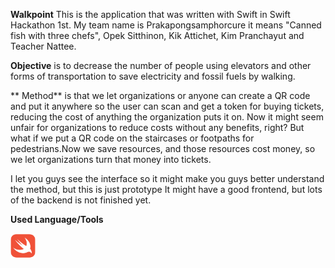 **Walkpoint** This is the application that was written with Swift in Swift Hackathon 1st. My team name is Prakapongsamphorcure it means "Canned fish with three chefs", Opek Sitthinon, Kik Attichet, Kim Pranchayut and Teacher Nattee.

**Objective** is to decrease the number of people using elevators and other forms of transportation to save electricity and fossil fuels by walking.

** Method** is that we let organizations or anyone can create a QR code and put it anywhere so the user can scan and get a token for buying tickets, reducing the cost of anything the organization puts it on. Now it might seem unfair for organizations to reduce costs without any benefits, right? But what if we put a QR code on the staircases or footpaths for pedestrians.Now we save resources, and those resources cost money, so we let organizations turn that money into tickets. 

I let you guys see the interface so it might make you guys better understand the method, but this is just prototype It might have a good frontend, but lots of the backend is not finished yet.


**Used Language/Tools**
<div>
  <img src="https://github.com/devicons/devicon/blob/master/icons/swift/swift-original.svg" title="Swift"width="40" height="40"/>&nbsp;
</div>  